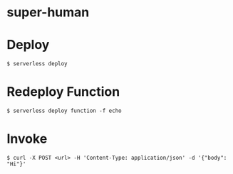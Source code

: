# super-human

# Deploy

```shell
$ serverless deploy
```

# Redeploy Function

```
$ serverless deploy function -f echo
```

# Invoke

```shell
$ curl -X POST <url> -H 'Content-Type: application/json' -d '{"body": "Hi"}'
```
